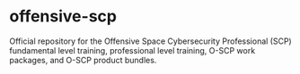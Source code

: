 # offensive-scp
Official repository for the Offensive Space Cybersecurity Professional (SCP) fundamental level training, professional level training, O-SCP work packages, and O-SCP product bundles. 
